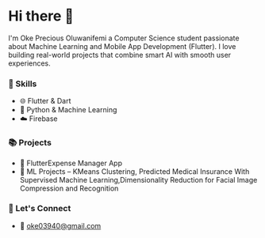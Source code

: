# Hi there 👋

I'm Oke Precious Oluwanifemi a Computer Science student passionate about Machine Learning and Mobile App Development (Flutter). I love building real-world projects that combine smart AI with smooth user experiences.

### 🚀 Skills
- 🌐 Flutter & Dart
- 🧠 Python & Machine Learning
- ☁️ Firebase


### 📚 Projects
- 📱 FlutterExpense Manager App
- 🧪 ML Projects – KMeans Clustering, Predicted Medical Insurance With Supervised Machine Learning,Dimensionality Reduction for Facial Image Compression and Recognition

### 🔗 Let's Connect
- 📧 oke03940@gmail.com
